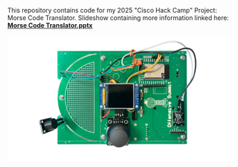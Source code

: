 This repository contains code for my 2025 "Cisco Hack Camp" Project: Morse Code Translator. Slideshow containing more information linked here: [**Morse Code Translator.pptx**](./Morse%20Code%20Translator.pptx)

![Morse Code Translator Preview](./Morse%20Code%20Translator.png)
